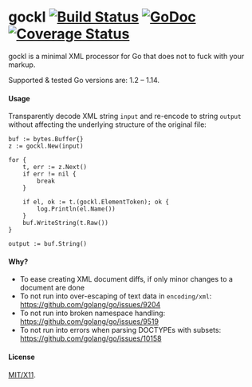 gockl [![Build Status](https://secure.travis-ci.org/roblillack/gockl.png?branch=master)](http://travis-ci.org/roblillack/gockl) [![GoDoc](http://godoc.org/github.com/roblillack/gockl?status.png)](http://godoc.org/github.com/roblillack/gockl) [![Coverage Status](https://coveralls.io/repos/github/roblillack/gockl/badge.svg)](https://coveralls.io/github/roblillack/gockl)
=======

gockl is a minimal XML processor for Go that does not to fuck with your markup.

Supported & tested Go versions are: 1.2 – 1.14.

#### Usage ####

Transparently decode XML string `input` and re-encode to string `output` without affecting
the underlying structure of the original file:

	buf := bytes.Buffer{}
	z := gockl.New(input)

	for {
		t, err := z.Next()
		if err != nil {
			break
		}

		if el, ok := t.(gockl.ElementToken); ok {
			log.Println(el.Name())
		}
		buf.WriteString(t.Raw())
	}

	output := buf.String()

#### Why? ####

* To ease creating XML document diffs, if only minor changes to a document are done
* To not run into over-escaping of text data in `encoding/xml`: https://github.com/golang/go/issues/9204
* To not run into broken namespace handling: https://github.com/golang/go/issues/9519
* To not run into errors when parsing DOCTYPEs with subsets: https://github.com/golang/go/issues/10158

#### License ####

[MIT/X11](https://github.com/roblillack/gockl/blob/master/LICENSE.txt).

